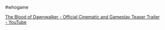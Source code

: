 #whogame 

[The Blood of Dawnwalker - Official Cinematic and Gameplay Teaser Trailer - YouTube](https://www.youtube.com/watch?v=DauErLT3OH0)
